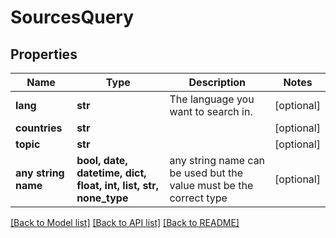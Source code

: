 # SourcesQuery


## Properties
Name | Type | Description | Notes
------------ | ------------- | ------------- | -------------
**lang** | **str** | The language you want to search in. | [optional] 
**countries** | **str** |  | [optional] 
**topic** | **str** |  | [optional] 
**any string name** | **bool, date, datetime, dict, float, int, list, str, none_type** | any string name can be used but the value must be the correct type | [optional]

[[Back to Model list]](../README.md#documentation-for-models) [[Back to API list]](../README.md#documentation-for-api-endpoints) [[Back to README]](../README.md)


